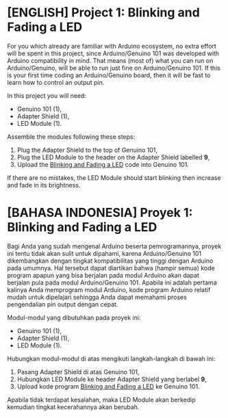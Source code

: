 # [ENGLISH] Project 1: Blinking and Fading a LED
For you which already are familiar with Arduino ecosystem, no extra effort will be spent in this project, since Arduino/Genuino 101 was developed with Arduino compatibility in mind. That means (most of) what you can run on Arduino/Genuino, will be able to run just fine on Arduino/Genuino 101. If this is your first time coding an Arduino/Genuino board, then it will be fast to learn how to control an output pin.

In this project you will need:
* Genuino 101 (1),
* Adapter Shield (1),
* LED Module (1).

Assemble the modules following these steps:
1. Plug the Adapter Shield to the top of Genuino 101,
2. Plug the LED Module to the header on the Adapter Shield labelled **9**,
3. Upload the [Blinking and Fading a LED](https://github.com/IETrainingDiv/Genuino_101_Starter_Kit/tree/master/1_Blinking_and_Fading_a_LED/Blinking_and_Fading_a_LED) code into Genuino 101.

If there are no mistakes, the LED Module should start blinking then increase and fade in its brightness.

# [BAHASA INDONESIA] Proyek 1: Blinking and Fading a LED
Bagi Anda yang sudah mengenal Arduino beserta pemrogramannya, proyek ini tentu tidak akan sulit untuk dipahami, karena Arduino/Genuino 101 dikembangkan dengan tingkat kompatibilitas yang tinggi dengan Arduino pada umumnya. Hal tersebut dapat diartikan bahwa (hampir semua) kode program apapun yang bisa berjalan pada modul Arduino akan dapat berjalan pula pada modul Arduino/Genuino 101. Apabila ini adalah pertama kalinya Anda memprogram modul Arduino, kode program Arduino relatif mudah untuk dipelajari sehingga Anda dapat memahami proses pengendalian pin output dengan cepat.

Modul-modul yang dibutuhkan pada proyek ini:
* Genuino 101 (1),
* Adapter Shield (1),
* LED Module (1).

Hubungkan modul-modul di atas mengikuti langkah-langkah di bawah ini:
1. Pasang Adapter Shield di atas Genuino 101,
2. Hubungkan LED Module ke header Adapter Shield yang berlabel **9**,
3. Upload kode program [Blinking and Fading a LED](https://github.com/IETrainingDiv/Genuino_101_Starter_Kit/tree/master/1_Blinking_and_Fading_a_LED/Blinking_and_Fading_a_LED) ke Genuino 101.

Apabila tidak terdapat kesalahan, maka LED Module akan berkedip kemudian tingkat kecerahannya akan berubah.
